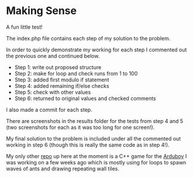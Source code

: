 # Making Sense

A fun little test!

The index.php file contains each step of my solution to the problem.

In order to quickly demonstrate my working for each step I commented out the previous one and continued below.

* Step 1: write out proposed structure
* Step 2: make for loop and check runs from 1 to 100
* Step 3: added first modulo if statement
* Step 4: added remaining if/else checks
* Step 5: check with other values
* Step 6: returned to original values and checked comments

I also made a commit for each step.

There are screenshots in the results folder for the tests from step 4 and 5 (two screenshots for each as it was too long for one screen!).

My final solution to the problem is included under all the commented out working in step 6 (though this is really the same code as in step 4!).

My only other [repo](https://github.com/developedbytom/antcrusher) up here at the moment is a C++ game for the [Arduboy](https://arduboy.com) I was working on a few weeks ago which is mostly using for loops to spawn waves of ants and drawing repeating wall tiles.
